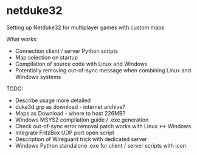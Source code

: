 # netduke32
Setting up Netduke32 for multiplayer games with custom maps

What works: 
* Connection client / server Python scripts
* Map selection on startup
* Compilation of source code with Linux and Windows
* Potentially removing out-of-sync message when combining Linux and Windows systems
  
TODO: 
* Describe usage more detailed
* duke3d.grp as download - internet archive?
* Maps as Download - where to host 226MB?
* Windows MSYS2 compilation guide / .exe generation
* Check out-of-sync error removal patch works with Linux <-> Windows
* Integrate FritzBox UDP port open script
* Description of Wireguard trick with dedicated server
* Windows Python standalone .exe for client / server scripts with icon
